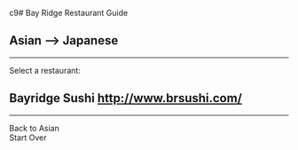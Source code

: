 c9# Bay Ridge Restaurant Guide
## Asian --> Japanese
---
Select a restaurant:
## Bayridge Sushi http://www.brsushi.com/
---
Back to Asian  
Start Over